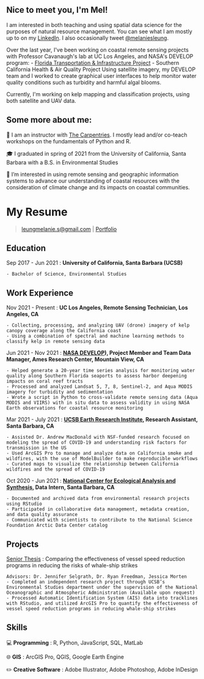 
## Nice to meet you, I'm Mel! 
I am interested in both teaching and using spatial data science for the purposes of natural resource management.
You can see what I am mostly up to on my [LinkedIn](https://linkedin.com/in/melaniesleung). I also occasionally tweet [@melaniesleung](https://twitter.com/melaniesleung).

Over the last year, I've been working on coastal remote sensing projects with Professor Cavanaugh's lab at UC Los Angeles, and NASA's DEVELOP program: 
    - [Florida Transportation & Infrastructure Project](https://develop.larc.nasa.gov/2021/summer/FloridaTI.html)
    - Southern California Health & Air Quality Project
Using satellite imagery, my DEVELOP team and I worked to create graphical user interfaces to help monitor water quality conditions such as turbidity and harmful algal blooms.

Currently, I'm working on kelp mapping and classification projects, using both satellite and UAV data. 

## Some more about me:

:herb: I am an instructor with [The Carpentries](https://carpentries.org/). I mostly lead and/or co-teach workshops on the fundamentals of Python and R.

:mortar_board: I graduated in spring of 2021 from the University of California, Santa Barbara with a B.S. in Environmental Studies

👯 I’m interested in using remote sensing and geographic information systems to advance our understanding of coastal resources with the consideration of climate change and its impacts on coastal communities.


My Resume
===========

> [leungmelanie.s@gmail.com](mailto:leungmelanie.s@gmail.com) |
> [Portfolio](https://melanieleung.wixsite.com/portfolio) 

Education
---------

Sep 2017 - Jun 2021
:   **University of California, Santa Barbara (UCSB)**

    - Bachelor of Science, Environmental Studies

Work Experience
---------------
Nov 2021 - Present
:   **UC Los Angeles, Remote Sensing Technician, Los Angeles, CA**

    - Collecting, processing, and analyzing UAV (drone) imagery of kelp canopy coverage along the California coast
    - Using a combination of spectral and machine learning methods to classify kelp in remote sensing data
    
Jun 2021 - Nov 2021
:   **[NASA DEVELOP](https://develop.larc.nasa.gov/)), Project Member and Team Data Manager, Ames Research Center, Mountain View, CA**

    - Helped generate a 20-year time series analysis for monitoring water quality along Southern Florida seaports to assess harbor deepening impacts on coral reef tracts
    - Processed and analyzed Landsat 5, 7, 8, Sentinel-2, and Aqua MODIS imagery for turbidity and sedimentation
    - Wrote a script in Python to cross-validate remote sensing data (Aqua MODIS and VIIRS) with in situ data to assess validity in using NASA Earth observations for coastal resource monitoring

Mar 2021 - July 2021
:   **[UCSB Earth Research Institute](https://www.eri.ucsb.edu/), Research Assistant, Santa Barbara, CA**

    - Assisted Dr. Andrew MacDonald with NSF-funded research focused on modeling the spread of COVID-19 and understanding risk factors for transmission in the US
    - Used ArcGIS Pro to manage and analyze data on California smoke and wildfires, with the use of ModelBuilder to make reproducible workflows
    - Curated maps to visualize the relationship between California wildfires and the spread of COVID-19
    
Oct 2020 - Jun 2021
:   **[National Center for Ecological Analysis and Synthesis](https://www.nceas.ucsb.edu/arctic-data-center), Data Intern, Santa Barbara, CA**

    - Documented and archived data from environmental research projects using RStudio
    - Participated in collaborative data management, metadata creation, and data quality assurance
    - Communicated with scientists to contribute to the National Science Foundation Arctic Data Center catalog

Projects
-----------------

[Senior Thesis](https://storymaps.arcgis.com/stories/f0d58d21daba467baf4ded74c31c767f)
:   Comparing the effectiveness of vessel speed reduction programs in reducing the risks of whale-ship strikes

    Advisors: Dr. Jennifer Selgrath, Dr. Ryan Freedman, Jessica Morten
    - Completed an independent research project through UCSB’s Environmental Studies department under the supervision of the National Oceanographic and Atmospheric Administration (Available upon request)
    - Processed Automatic Identification System (AIS) data into tracklines with RStudio, and utilized ArcGIS Pro to quantify the effectiveness of vessel speed reduction programs in reducing whale-ship strikes


Skills
------

:computer: **Programming**
:   R, Python, JavaScript, SQL, MatLab

:globe_with_meridians: **GIS**
:   ArcGIS Pro, QGIS, Google Earth Engine

:pencil2: **Creative Software**
:   Adobe Illustrator, Adobe Photoshop, Adobe InDesign
